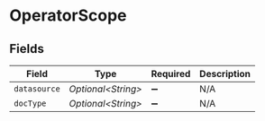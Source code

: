 # OperatorScope


## Fields

| Field               | Type                | Required            | Description         |
| ------------------- | ------------------- | ------------------- | ------------------- |
| `datasource`        | *Optional\<String>* | :heavy_minus_sign:  | N/A                 |
| `docType`           | *Optional\<String>* | :heavy_minus_sign:  | N/A                 |